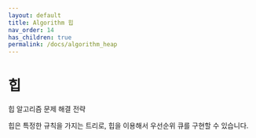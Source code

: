 ```yaml
---
layout: default
title: Algorithm 힙
nav_order: 14
has_children: true
permalink: /docs/algorithm_heap
---
```



# 힙

힙 알고리즘 문제 해결 전략  

힙은 특정한 규칙을 가지는 트리로, 힙을 이용해서 우선순위 큐를 구현할 수 있습니다.